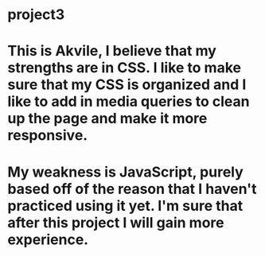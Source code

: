 # project3

# This is Akvile, I believe that my strengths are in CSS. I like to make sure that my CSS is organized and I like to add in media queries to clean up the page and make it more responsive.
# My weakness is JavaScript, purely based off of the reason that I haven't practiced using it yet. I'm sure that after this project I will gain more experience. 